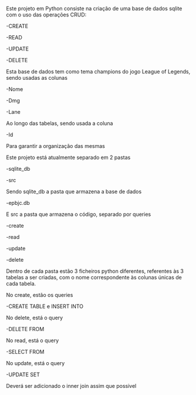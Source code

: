 Este projeto em Python consiste na criação de uma base de dados sqlite com o uso das operações CRUD:

-CREATE

-READ

-UPDATE

-DELETE

Esta base de dados tem como tema champions do jogo League of Legends, sendo usadas as colunas

-Nome

-Dmg

-Lane

Ao longo das tabelas, sendo usada a coluna

-Id

Para garantir a organização das mesmas


Este projeto está atualmente separado em 2 pastas

-sqlite_db

-src

Sendo sqlite_db a pasta que armazena a base de dados

-epbjc.db

E src a pasta que armazena o código, separado por queries

-create

-read

-update

-delete


Dentro de cada pasta estão 3 ficheiros python diferentes, referentes às 3 tabelas a ser criadas, com o nome correspondente às colunas únicas de cada tabela.


No create, estão os queries

-CREATE TABLE e INSERT INTO


No delete, está o query

-DELETE FROM


No read, está o query

-SELECT FROM


No update, está o query

-UPDATE SET


Deverá ser adicionado o inner join assim que possivel
